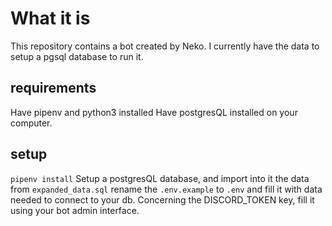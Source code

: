 # What it is
This repository contains a bot created by Neko. I currently have the data to setup a pgsql
database to run it.

## requirements
Have pipenv and python3 installed
Have postgresQL installed on your computer.

## setup
`pipenv install`
Setup a postgresQL database, and import into it the data from `expanded_data.sql`
rename the `.env.example` to `.env` and fill it with data needed to connect to your db.
Concerning the DISCORD_TOKEN key, fill it using your bot admin interface.
